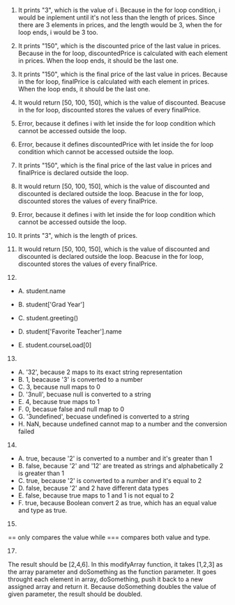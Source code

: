 1. It prints "3", which is the value of i. Because in the for loop condition, i would be inplement until it's not less than the length of prices. Since there are 3 elements in prices, and the length would be 3, when the for loop ends, i would be 3 too.
2. It prints "150", which is the discounted price of the last value in prices. Because in the for loop, discountedPrice is calculated with each element in prices. When the loop ends, it should be the last one.
3. It prints "150", which is the final price of the last value in prices. Because in the for loop, finalPrice is calculated with each element in prices. When the loop ends, it should be the last one.
4. It would return [50, 100, 150], which is the value of discounted. Beacuse in the for loop, discounted stores the values of every finalPrice.
5. Error, because it defines i with let inside the for loop condition which cannot be accessed outside the loop.
6. Error, because it defines discountedPrice with let inside the for loop condition which cannot be accessed outside the loop.
7. It prints "150", which is the final price of the last value in prices and finalPrice is declared outside the loop.
8. It would return [50, 100, 150], which is the value of discounted and discounted is declared outside the loop. Beacuse in the for loop, discounted stores the values of every finalPrice.
9.  Error, because it defines i with let inside the for loop condition which cannot be accessed outside the loop.
10.  It prints "3", which is the length of prices.
11.  It would return [50, 100, 150], which is the value of discounted and discounted is declared outside the loop. Beacuse in the for loop, discounted stores the values of every finalPrice.

12.
  - A. student.name

  - B. student['Grad Year']

  - C. student.greeting()

  - D. student['Favorite Teacher'].name

  - E. student.courseLoad[0]
 
 13.
  - A. '32', because 2 maps to its exact string representation
  - B. 1, beacause '3' is converted to a number
  - C. 3, because null maps to 0
  - D. '3null', becuase null is converted to a string
  - E. 4, because true maps to 1
  - F. 0, becasue false and null map to 0
  - G. '3undefined', becuase undefined is converted to a string
  - H. NaN, because undefined cannot map to a number and the conversion failed
  
 14.
  - A. true, because '2' is converted to a number and it's greater than 1
  - B. false, because '2' and '12' are treated as strings and alphabetically 2 is greater than 1
  - C. true, because '2' is converted to a number and it's equal to 2
  - D. false, because '2' and 2 have different data types
  - E. false, because true maps to 1 and 1 is not equal to 2
  - F. true, because Boolean convert 2 as true, which has an equal value and type as true.
 
 15.
 == only compares the value while === compares both value and type.
 
 
 17.
 The result should be [2,4,6]. 
 In this modifyArray function, it takes [1,2,3] as the array parameter and doSomething as the function parameter. It goes throught each element in array, doSomething, push it back to a new assigned array and return it. Because doSomething doubles the value of given parameter, the result should be doubled.
